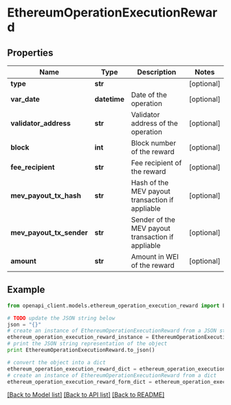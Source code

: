 # EthereumOperationExecutionReward


## Properties
Name | Type | Description | Notes
------------ | ------------- | ------------- | -------------
**type** | **str** |  | [optional] 
**var_date** | **datetime** | Date of the operation | [optional] 
**validator_address** | **str** | Validator address of the operation | [optional] 
**block** | **int** | Block number of the reward | [optional] 
**fee_recipient** | **str** | Fee recipient of the reward | [optional] 
**mev_payout_tx_hash** | **str** | Hash of the MEV payout transaction if appliable | [optional] 
**mev_payout_tx_sender** | **str** | Sender of the MEV payout transaction if appliable | [optional] 
**amount** | **str** | Amount in WEI of the reward | [optional] 

## Example

```python
from openapi_client.models.ethereum_operation_execution_reward import EthereumOperationExecutionReward

# TODO update the JSON string below
json = "{}"
# create an instance of EthereumOperationExecutionReward from a JSON string
ethereum_operation_execution_reward_instance = EthereumOperationExecutionReward.from_json(json)
# print the JSON string representation of the object
print EthereumOperationExecutionReward.to_json()

# convert the object into a dict
ethereum_operation_execution_reward_dict = ethereum_operation_execution_reward_instance.to_dict()
# create an instance of EthereumOperationExecutionReward from a dict
ethereum_operation_execution_reward_form_dict = ethereum_operation_execution_reward.from_dict(ethereum_operation_execution_reward_dict)
```
[[Back to Model list]](../README.md#documentation-for-models) [[Back to API list]](../README.md#documentation-for-api-endpoints) [[Back to README]](../README.md)


